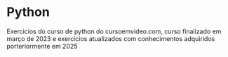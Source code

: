 # Python

Exercicios do curso de python do cursoemvideo.com, curso finalizado em março de 2023 e exercicios atualizados com conhecimentos adquiridos porteriormente em 2025